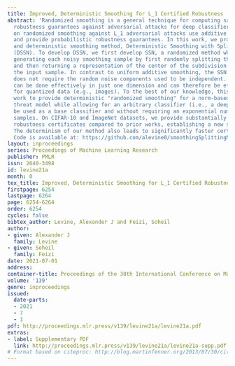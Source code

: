 ```yaml
---
title: Improved, Deterministic Smoothing for L_1 Certified Robustness
abstract: 'Randomized smoothing is a general technique for computing sample-dependent
  robustness guarantees against adversarial attacks for deep classifiers. Prior works
  on randomized smoothing against L_1 adversarial attacks use additive smoothing noise
  and provide probabilistic robustness guarantees. In this work, we propose a non-additive
  and deterministic smoothing method, Deterministic Smoothing with Splitting Noise
  (DSSN). To develop DSSN, we first develop SSN, a randomized method which involves
  generating each noisy smoothing sample by first randomly splitting the input space
  and then returning a representation of the center of the subdivision occupied by
  the input sample. In contrast to uniform additive smoothing, the SSN certification
  does not require the random noise components used to be independent. Thus, smoothing
  can be done effectively in just one dimension and can therefore be efficiently derandomized
  for quantized data (e.g., images). To the best of our knowledge, this is the first
  work to provide deterministic "randomized smoothing" for a norm-based adversarial
  threat model while allowing for an arbitrary classifier (i.e., a deep model) to
  be used as a base classifier and without requiring an exponential number of smoothing
  samples. On CIFAR-10 and ImageNet datasets, we provide substantially larger L_1
  robustness certificates compared to prior works, establishing a new state-of-the-art.
  The determinism of our method also leads to significantly faster certificate computation.
  Code is available at: https://github.com/alevine0/smoothingSplittingNoise.'
layout: inproceedings
series: Proceedings of Machine Learning Research
publisher: PMLR
issn: 2640-3498
id: levine21a
month: 0
tex_title: Improved, Deterministic Smoothing for L_1 Certified Robustness
firstpage: 6254
lastpage: 6264
page: 6254-6264
order: 6254
cycles: false
bibtex_author: Levine, Alexander J and Feizi, Soheil
author:
- given: Alexander J
  family: Levine
- given: Soheil
  family: Feizi
date: 2021-07-01
address:
container-title: Proceedings of the 38th International Conference on Machine Learning
volume: '139'
genre: inproceedings
issued:
  date-parts:
  - 2021
  - 7
  - 1
pdf: http://proceedings.mlr.press/v139/levine21a/levine21a.pdf
extras:
- label: Supplementary PDF
  link: http://proceedings.mlr.press/v139/levine21a/levine21a-supp.pdf
# Format based on citeproc: http://blog.martinfenner.org/2013/07/30/citeproc-yaml-for-bibliographies/
---
```

